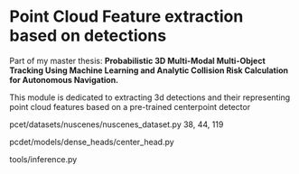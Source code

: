 # Point Cloud Feature extraction based on detections
Part of my master thesis: 
**Probabilistic 3D Multi-Modal Multi-Object Tracking Using Machine Learning and Analytic Collision Risk Calculation for Autonomous Navigation.**


This module is dedicated to extracting 3d detections and their representing point cloud features based on a pre-trained centerpoint detector

pcet/datasets/nuscenes/nuscenes_dataset.py 38, 44, 119

pcdet/models/dense_heads/center_head.py

tools/inference.py
